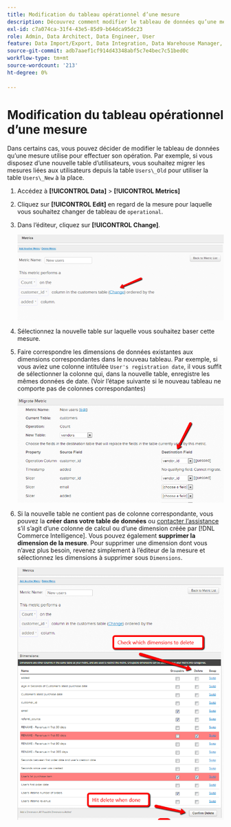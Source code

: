 ```yaml
---
title: Modification du tableau opérationnel d’une mesure
description: Découvrez comment modifier le tableau de données qu’une mesure utilise pour effectuer son opération.
exl-id: c7a074ca-31f4-43e5-85d9-b64dca95dc23
role: Admin, Data Architect, Data Engineer, User
feature: Data Import/Export, Data Integration, Data Warehouse Manager, Commerce Tables
source-git-commit: adb7aaef1cf914d43348abf5c7e4bec7c51bed0c
workflow-type: tm+mt
source-wordcount: '213'
ht-degree: 0%

---
```


# Modification du tableau opérationnel d’une mesure

Dans certains cas, vous pouvez décider de modifier le tableau de données qu’une mesure utilise pour effectuer son opération. Par exemple, si vous disposez d’une nouvelle table d’utilisateurs, vous souhaitez migrer les mesures liées aux utilisateurs depuis la table `Users\_Old` pour utiliser la table `Users\_New` à la place.

1. Accédez à **[!UICONTROL Data]** > **[!UICONTROL Metrics]**
1. Cliquez sur **[!UICONTROL Edit]** en regard de la mesure pour laquelle vous souhaitez changer de tableau de `operational`.
1. Dans l’éditeur, cliquez sur **[!UICONTROL Change]**.

   ![](../../assets/change-metrics-1.png)
1. Sélectionnez la nouvelle table sur laquelle vous souhaitez baser cette mesure.
1. Faire correspondre les dimensions de données existantes aux dimensions correspondantes dans le nouveau tableau. Par exemple, si vous aviez une colonne intitulée `User's registration date`, il vous suffit de sélectionner la colonne qui, dans la nouvelle table, enregistre les mêmes données de date. (Voir l’étape suivante si le nouveau tableau ne comporte pas de colonnes correspondantes)

   ![](../../assets/change-metrics-2.png)

1. Si la nouvelle table ne contient pas de colonne correspondante, vous pouvez la **créer dans votre table de données** ou [contacter l’assistance](https://experienceleague.adobe.com/docs/commerce-knowledge-base/kb/troubleshooting/miscellaneous/mbi-service-policies.html) s’il s’agit d’une colonne de calcul ou d’une dimension créée par [!DNL Commerce Intelligence]. Vous pouvez également **supprimer la dimension de la mesure**. Pour supprimer une dimension dont vous n’avez plus besoin, revenez simplement à l’éditeur de la mesure et sélectionnez les dimensions à supprimer sous `Dimensions`.

   ![](../../assets/change-metrics-3.png)
